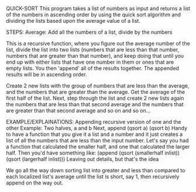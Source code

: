 QUICK-SORT
This program takes a list of numbers as input and returns a list of the numbers in ascending order by using the quick sort algorithm and dividing the lists based upon the average value of a list.

STEPS:
Average: Add all the numbers of a list, divide by the numbers

This is a recursive function, where you figure out the average number of the list, divide the list into two lists
(numbers that are less than that number, numbers that are greater than that number), and keep doing that until you end up with either lists that have one number in them or ones that are empty lists. You then 'append' all of the results together. The appended results will be in ascending order.

Create 2 new lists with the group of numbers that are less than the average, and the numbers that are greater than the average. Get the average of the first half of the list. Next, step through the list and create 2 new lists again the numbers that are less than that second average and the numbers that are greater than that second average and so on and so on...

EXAMPLE/EXPLAINATIONS:
Appending recursive version of one and the other
Example: Two halves, a and b
Next, append (qsort a) (qsort b)
Handy to have a function that you give it a list and a number and it just creates a list of all the numbers that are less than the input number. Let's say you had a function that calculated the smaller half, and one that calculated the larger half. Then you'd have something like:
(append (qsort (smallerhalf inlist)) (qsort (largerhalf inlist)))
Leaving out details, but that's the idea

We go all the way down sorting list into greater and less than compared to each localized list's average until the list is short, say 1, then recursively append on the way out.
